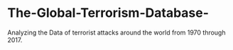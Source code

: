# The-Global-Terrorism-Database-
Analyzing the Data of terrorist attacks around the world from 1970 through 2017.
